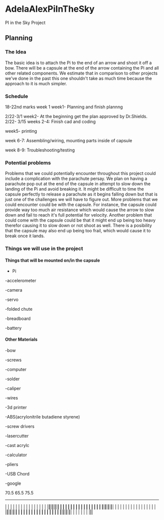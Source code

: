 # AdelaAlexPiInTheSky
PI in the Sky Project

## Planning 

### The Idea
The basic idea is to attach the Pi to the end of an arrow and shoot it off a bow. There will be a capsule at the end of the arrow containing the Pi and all other related components. We estimate that in comparison to other projects we've done in the past this one shouldn't take as much time because the approach to it is much simpler. 

### Schedule 
18-22nd marks week 1
week1- Planning and finish plannng

2/22-3/1
week2- At the beginning get the plan approved by Dr.Shields. 
2/22- 3/15
weeks 2-4: Finish cad and coding 

week5- printing 

week 6-7: Assembling/wiring, mounting parts inside of capsule

week 8-9: Troubleshooting/testing



### Potential problems
Problems that we could potentially encounter throughout this project could include a complication with the parachute persay. We plan on having a parachute pop out at the end of the capsule in attempt to slow down the landing of the Pi and avoid breaking it. It might be difficult to time the capsule perfectly to release a parachute as it begins falling down but that is just one of the challenges we will have to figure out.  More problems that we could encounter could be with the capsule. For instance, the capsule could provide way too much air resistance which would cause the arrow to slow down and fail to reach it's full potential for velocity. Another problem that could come with the capsule could be that it might end up being too heavy therefor causing it to slow down or not shoot as well. There is a posibility that the capsule may also end up being too frail, which would cause it to break once it lands.

### Things we will use in the project
#### Things that will be mounted on/in the capsule 
- Pi

-accelerometer

-camera

-servo

-folded chute

-breadboard

-battery

#### Other Materials
-bow

-screws

-computer 

-solder 

-caliper 

-wires

-3d printer

-ABS(acrylonitrile butadiene styrene)

-screw drivers

-lasercutter 

-cast acrylc

-calculator

-pliers

-USB Chord

-google



 70.5
 65.5
 75.5



--------------------------------------------------------------------------------------------
|            |            |            |            |            |            |            |
|            |            |            |            |            |            |            |
|____________|____________|____________|____________|____________|____________|____________|
|            |            |            |            |            |            |            |
|            |            |            |            |            |            |            |
|____________|____________|____________|____________|____________|____________|____________|
|            |            |            |            |            |            |            |
|            |            |            |            |            |            |            |
|____________|____________|____________|____________|____________|____________|____________|
|            |            |            |            |            |            |            |
|            |            |            |            |            |            |            |
|____________|____________|____________|____________|____________|____________|____________|
|            |            |
|            |            |
|____________|____________|











